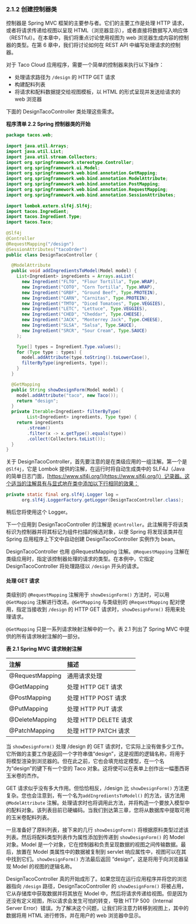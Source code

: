 ### 2.1.2 创建控制器类

控制器是 Spring MVC 框架的主要参与者。它们的主要工作是处理 HTTP 请求，或者将请求传递给视图以呈现 HTML（浏览器显示），或者直接将数据写入响应体（RESTful）。在本章中，我们将重点讨论使用视图为 web 浏览器生成内容的控制器的类型。在第 6 章中，我们将讨论如何在 REST API 中编写处理请求的控制器。

对于 Taco Cloud 应用程序，需要一个简单的控制器来执行以下操作：

* 处理请求路径为 `/design` 的 HTTP GET 请求
* 构建配料列表
* 将请求和配料数据提交给视图模板，以 HTML 的形式呈现并发送给请求的 web 浏览器

下面的 DesignTacoController 类处理这些需求。

**程序清单 2.2 Spring 控制器类的开始**

```java
package tacos.web;
​
import java.util.Arrays;
import java.util.List;
import java.util.stream.Collectors;
import org.springframework.stereotype.Controller;
import org.springframework.ui.Model;
import org.springframework.web.bind.annotation.GetMapping;
import org.springframework.web.bind.annotation.ModelAttribute;
import org.springframework.web.bind.annotation.PostMapping;
import org.springframework.web.bind.annotation.RequestMapping;
import org.springframework.web.bind.annotation.SessionAttributes;
​
import lombok.extern.slf4j.Slf4j;
import tacos.Ingredient;
import tacos.Ingredient.Type;
import tacos.Taco;
​
@Slf4j
@Controller
@RequestMapping("/design")
@SessionAttributes("tacoOrder")
public class DesignTacoController {

  @ModelAttribute
  public void addIngredientsToModel(Model model) {
    List<Ingredient> ingredients = Arrays.asList(
      new Ingredient("FLTO", "Flour Tortilla", Type.WRAP),
      new Ingredient("COTO", "Corn Tortilla", Type.WRAP),
      new Ingredient("GRBF", "Ground Beef", Type.PROTEIN),
      new Ingredient("CARN", "Carnitas", Type.PROTEIN),
      new Ingredient("TMTO", "Diced Tomatoes", Type.VEGGIES),
      new Ingredient("LETC", "Lettuce", Type.VEGGIES),
      new Ingredient("CHED", "Cheddar", Type.CHEESE),
      new Ingredient("JACK", "Monterrey Jack", Type.CHEESE),
      new Ingredient("SLSA", "Salsa", Type.SAUCE),
      new Ingredient("SRCR", "Sour Cream", Type.SAUCE)
    );

    Type[] types = Ingredient.Type.values();
    for (Type type : types) {
      model.addAttribute(type.toString().toLowerCase(),
      filterByType(ingredients, type));
    }
  }

  @GetMapping
  public String showDesignForm(Model model) {
    model.addAttribute("taco", new Taco());
    return "design";
  }
  private Iterable<Ingredient> filterByType(
        List<Ingredient> ingredients, Type type) {
    return ingredients
        .stream()
        .filter(x -> x.getType().equals(type))
        .collect(Collectors.toList());
  }
}
```

关于 DesignTacoController，首先要注意的是在类级应用的一组注解。第一个是 `@Slf4j`，它是 Lombok 提供的注解，在运行时将自动生成类中的 SLF4J（Java 的简单日志门面，[https://www.slf4j.org/](https://www.slf4j.org/)）记录器。这个适当的注解具有与显式地在类中添加以下行相同的效果：

```java
private static final org.slf4j.Logger log =
      org.slf4j.LoggerFactory.getLogger(DesignTacoController.class);
```

稍后您将使用这个 Logger。

下一个应用到 DesignTacoController 的注解是 `@Controller`。此注解用于将该类标识为控制器并将其标记为组件扫描的候选对象，以便 Spring 将发现该类并在 Spring 应用程序上下文中自动创建 DesignTacoController 实例作为 bean。

DesignTacoController 也用 @RequestMapping 注解。`@RequestMapping` 注解在类级应用时，指定该控制器处理的请求的类型。在本例中，它指定 DesignTacoController 将处理路径以 `/design` 开头的请求。

#### 处理 GET 请求

类级别的 `@RequestMapping` 注解用于 `showDesignForm()` 方法时，可以用 `@GetMapping` 注解进行改进。`@GetMapping` 与类级别的 `@RequestMapping` 配对使用，指定当接收到 `/design` 的 HTTP GET 请求时，`showDesignForm()` 将用来处理请求。

`@GetMapping` 只是一系列请求映射注解中的一个。表 2.1 列出了 Spring MVC 中提供的所有请求映射注解的一部分。

**表 2.1 Spring MVC 请求映射注解**

| 注解 | 描述 |
| :--- | :--- |
| @RequestMapping | 通用请求处理 |
| @GetMapping | 处理 HTTP GET 请求 |
| @PostMapping | 处理 HTTP POST 请求 |
| @PutMapping | 处理 HTTP PUT 请求 |
| @DeleteMapping | 处理 HTTP DELETE 请求 |
| @PatchMapping | 处理 HTTP PATCH 请求 |

当 `showDesignForm()` 处理 /design 的 GET 请求时，它实际上没有做多少工作。它所做的主要工作是返回一个字符串值“design”，这是视图的逻辑名称，将用于将模型渲染到浏览器的。但在此之前，它也会填充给定模型，在一个名为“design”的键下有一个空的 Taco 对象。这将使可以在表单上创作出一幅墨西哥玉米卷的杰作。

GET 请求似乎没有多大作用。但恰恰相反，/design 比 `showDesignForm()` 方法更复杂。您也会注意到，有一个名为`addIngredientsToModel()` 的方法，该方法用 `@ModelAttribute` 注解。处理请求时也将调用此方法，并将构造一个要放入模型中的配料对象。该列表目前已硬编码。当我们到达第三章，您将从数据库中提取可用的玉米卷配料列表。

一旦准备好了原料列表，接下来的几行 `showDesignForm()` 将根据原料类型过滤该列表。然后将配料类型列表作为属性添加到传递到 `showDesignForm()` 的 Model 对象。Model 是一个对象，它在控制器和负责呈现数据的视图之间传输数据。最后，放置在 Model 类属性中的数据被复制到 servlet 响应属性中，视图可以在其中找到它们。`showDesignForm()` 方法最后返回 “design”，这是将用于向浏览器呈现 Model 的视图的逻辑名称。

DesignTacoController 真的开始成形了。如果您现在运行应用程序并将您的浏览器指向 `/design` 路径，DesignTacoController 的 `showDesignForm()` 将被占用，它从存储库中获取数据并将其放在 Model 中，然后将请求传递给视图。但是因为还没有定义视图，所以请求会发生可怕的转变，导致 HTTP 500（Internal Server Error）错误。为了解决这个问题，让我们将注意力转移到视图上，其中的数据将用 HTML 进行修饰，并在用户的 web 浏览器中显示。


